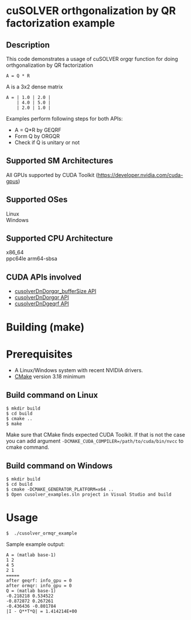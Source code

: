 # cuSOLVER orthgonalization by QR factorization example

## Description

This code demonstrates a usage of cuSOLVER orgqr function for doing orthgonalization by QR factorization 
```
A = Q * R
```
A is a 3x2 dense matrix
```
A = | 1.0 | 2.0 |
    | 4.0 | 5.0 |
    | 2.0 | 1.0 |
```

Examples perform following steps for both APIs:
- A = Q*R by GEQRF
- Form Q by ORGQR
- Check if Q is unitary or not

## Supported SM Architectures

All GPUs supported by CUDA Toolkit (https://developer.nvidia.com/cuda-gpus)  

## Supported OSes

Linux  
Windows  

## Supported CPU Architecture

x86_64  
ppc64le
arm64-sbsa

## CUDA APIs involved
- [cusolverDnDorgqr_bufferSize API](https://docs.nvidia.com/cuda/cusolver/index.html#cuSolverDN-lt-t-gt-orgqr)
- [cusolverDnDorgqr API](https://docs.nvidia.com/cuda/cusolver/index.html#cuSolverDN-lt-t-gt-orgqr)
- [cusolverDnDgeqrf API](https://docs.nvidia.com/cuda/cusolver/index.html#cuSolverDN-lt-t-gt-geqrf)

# Building (make)

# Prerequisites
- A Linux/Windows system with recent NVIDIA drivers.
- [CMake](https://cmake.org/download) version 3.18 minimum

## Build command on Linux
```
$ mkdir build
$ cd build
$ cmake ..
$ make
```
Make sure that CMake finds expected CUDA Toolkit. If that is not the case you can add argument `-DCMAKE_CUDA_COMPILER=/path/to/cuda/bin/nvcc` to cmake command.

## Build command on Windows
```
$ mkdir build
$ cd build
$ cmake -DCMAKE_GENERATOR_PLATFORM=x64 ..
$ Open cusolver_examples.sln project in Visual Studio and build
```

# Usage
```
$  ./cusolver_ormqr_example
```

Sample example output:

```
A = (matlab base-1)
1 2
4 5
2 1
=====
after geqrf: info_gpu = 0
after ormqr: info_gpu = 0
Q = (matlab base-1)
-0.218218 0.534522
-0.872872 0.267261
-0.436436 -0.801784
|I - Q**T*Q| = 1.414214E+00
```
